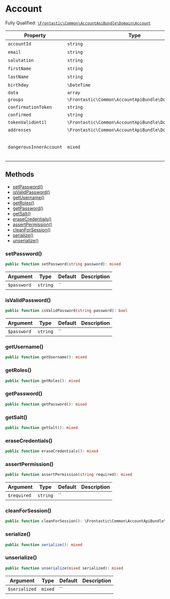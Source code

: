 #  Account

Fully Qualified: [`\Frontastic\Common\AccountApiBundle\Domain\Account`](../../../../src/php/AccountApiBundle/Domain/Account.php)



Property|Type|Default|Description
--------|----|-------|-----------
`accountId`|`string`|``|
`email`|`string`|``|
`salutation`|`string`|``|
`firstName`|`string`|``|
`lastName`|`string`|``|
`birthday`|`\DateTime`|``|
`data`|`array`|`[]`|
`groups`|`\Frontastic\Common\AccountApiBundle\Domain\Group[]`|`[]`|
`confirmationToken`|`string`|``|
`confirmed`|`string`|`false`|
`tokenValidUntil`|`\Frontastic\Common\AccountApiBundle\Domain\DateTime`|``|
`addresses`|`\Frontastic\Common\AccountApiBundle\Domain\Address[]`|`[]`|
`dangerousInnerAccount`|`mixed`|``|Access original object from backend

## Methods

* [setPassword()](#setPassword)
* [isValidPassword()](#isValidPassword)
* [getUsername()](#getUsername)
* [getRoles()](#getRoles)
* [getPassword()](#getPassword)
* [getSalt()](#getSalt)
* [eraseCredentials()](#eraseCredentials)
* [assertPermission()](#assertPermission)
* [cleanForSession()](#cleanForSession)
* [serialize()](#serialize)
* [unserialize()](#unserialize)


### setPassword()


```php
public function setPassword(string password): mixed
```






Argument|Type|Default|Description
--------|----|-------|-----------
`$password`|`string`|``|

### isValidPassword()


```php
public function isValidPassword(string password): bool
```






Argument|Type|Default|Description
--------|----|-------|-----------
`$password`|`string`|``|

### getUsername()


```php
public function getUsername(): mixed
```







### getRoles()


```php
public function getRoles(): mixed
```







### getPassword()


```php
public function getPassword(): mixed
```







### getSalt()


```php
public function getSalt(): mixed
```







### eraseCredentials()


```php
public function eraseCredentials(): mixed
```







### assertPermission()


```php
public function assertPermission(string required): mixed
```






Argument|Type|Default|Description
--------|----|-------|-----------
`$required`|`string`|``|

### cleanForSession()


```php
public function cleanForSession(): \Frontastic\Common\AccountApiBundle\Domain\Account
```







### serialize()


```php
public function serialize(): mixed
```







### unserialize()


```php
public function unserialize(mixed serialized): mixed
```






Argument|Type|Default|Description
--------|----|-------|-----------
`$serialized`|`mixed`|``|

